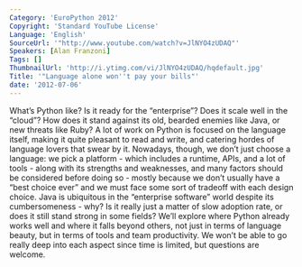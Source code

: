 ```yaml
---
Category: 'EuroPython 2012'
Copyright: 'Standard YouTube License'
Language: 'English'
SourceUrl: '"http://www.youtube.com/watch?v=JlNYO4zUDAQ"'
Speakers: [Alan Franzoni]
Tags: []
ThumbnailUrl: 'http://i.ytimg.com/vi/JlNYO4zUDAQ/hqdefault.jpg'
Title: '"Language alone won''t pay your bills"'
date: '2012-07-06'
---
```

What’s Python like? Is it ready for the “enterprise”? Does it scale well in
the “cloud”? How does it stand against its old, bearded enemies like Java, or
new threats like Ruby? A lot of work on Python is focused on the language
itself, making it quite pleasant to read and write, and catering hordes of
language lovers that swear by it. Nowadays, though, we don’t just choose a
language: we pick a platform - which includes a runtime, APIs, and a lot of
tools - along with its strengths and weaknesses, and many factors should be
considered before doing so - mostly because we don’t usually have a “best
choice ever” and we must face some sort of tradeoff with each design choice.
Java is ubiquitous in the “enterprise software” world despite its
cumbersomeness - why? Is it really just a matter of slow adoption rate, or
does it still stand strong in some fields? We’ll explore where Python already
works well and where it falls beyond others, not just in terms of language
beauty, but in terms of tools and team productivity. We won’t be able to go
really deep into each aspect since time is limited, but questions are welcome.

